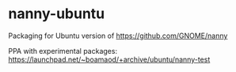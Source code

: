 nanny-ubuntu
============

Packaging for Ubuntu version of https://github.com/GNOME/nanny

PPA with experimental packages: https://launchpad.net/~boamaod/+archive/ubuntu/nanny-test
